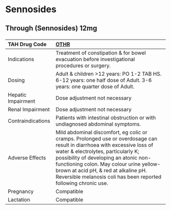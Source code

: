 # Sennosides

## Through (Sennosides) 12mg

##### 

| TAH Drug Code      | [OTHR](https://www.tahsda.org.tw/drugs/hissearch.php?drug_code=OTHR)                                                                                                                                                                                                                                                                                          |
|:-------------------|:--------------------------------------------------------------------------------------------------------------------------------------------------------------------------------------------------------------------------------------------------------------------------------------------------------------------------------------------------------------|
| Indications        | Treatment of constipation & for bowel evacuation before investigational procedures or surgery.                                                                                                                                                                                                                                                                |
| Dosing             | Adult & children >12 years: PO 1-2 TAB HS. 6-12 years: one half dose of Adult. 3-6 years: one quarter dose of Adult.                                                                                                                                                                                                                                          |
| Hepatic Impairment | Dose adjustment not necessary                                                                                                                                                                                                                                                                                                                                 |
| Renal Impairment   | Dose adjustment not necessary                                                                                                                                                                                                                                                                                                                                 |
| Contraindications  | Patients with intestinal obstruction or with undiagnosed abdominal symptoms.                                                                                                                                                                                                                                                                                  |
| Adverse Effects    | Mild abdominal discomfort, eg colic or cramps. Prolonged use or overdosage can result in diarrhoea with excessive loss of water & electrolytes, particularly K; possibility of developing an atonic non-functioning colon. May colour urine yellow-brown at acid pH, & red at alkaline pH. Reversible melanosis coli has been reported following chronic use. |
| Pregnancy          | Compatible                                                                                                                                                                                                                                                                                                                                                    |
| Lactation          | Compatible                                                                                                                                                                                                                                                                                                                                                    |


